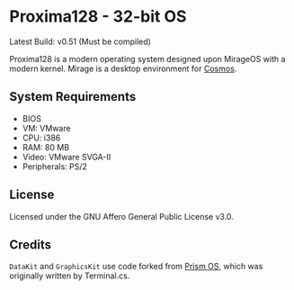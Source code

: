 # Proxima128 - 32-bit OS
Latest Build: v0.51 (Must be compiled)

Proxima128 is a modern operating system designed upon MirageOS with a modern kernel.
Mirage is a desktop environment for [Cosmos](https://github.com/CosmosOS/Cosmos).

## System Requirements
* BIOS
* VM: VMware
* CPU: i386
* RAM: 80 MB
* Video: VMware SVGA-II
* Peripherals: PS/2

## License
Licensed under the GNU Affero General Public License v3.0.

## Credits
`DataKit` and `GraphicsKit` use code forked from [Prism OS](https://github.com/Project-Prism/Prism-OS), which was originally written by Terminal.cs.

